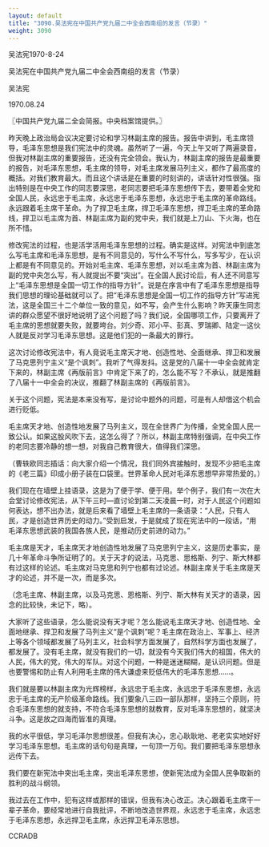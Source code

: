 ```yaml
---
layout: default
title: "3090.吴法宪在中国共产党九届二中全会西南组的发言（节录）"
weight: 3090
---
```


吴法宪1970-8-24

吴法宪在中国共产党九届二中全会西南组的发言（节录）

吴法宪

1970.08.24

〖中国共产党九届二全会简报。中央档案馆提供。〗

昨天晚上政治局会议决定要讨论和学习林副主席的报告。报告中讲到，毛主席领导，毛泽东思想是我们宪法中的灵魂。虽然听了一遍，今天上午又听了两遍录音，但我对林副主席的重要报告，还没有完全领会。我认为，林副主席的报告是最重要的报告，对毛泽东思想，毛主席的领导，对毛主席发展马列主义，都作了最高度的概括。对我们教育最大。而且这个讲话是在重要的时刻讲的，讲话针对性很强。指出特别是在中央工作的同志要深思，老同志要把毛泽东思想传下去，要带着全党和全国人民，永远忠于毛主席，永远忠于毛泽东思想，永远忠于毛主席的革命路线。永远跟着毛主席干革命。为了捍卫毛主席，捍卫毛泽东思想，捍卫毛主席的革命路线，捍卫以毛主席为首、林副主席为副的党中央，我们就是上刀山、下火海，也在所不惜。

修改宪法的过程，也是活学活用毛泽东思想的过程。确实是这样。对宪法中到底怎么写毛主席和毛泽东思想，是有不同意见的，写什么不写什么，写多写少，在认识上都是有不同意见的。开始对毛主席、毛泽东思想，对以毛主席为首、林副主席为副的党中央怎么写，有人就提出不要“突出”。在全国人民讨论后，有人还不同意写上“毛泽东思想是全国一切工作的指导方针”。说是在序言中有了毛泽东思想是指导我们思想的理论基础就可以了。把“毛泽东思想是全国一切工作的指导方针”写进宪法，这是全国三十二个单位一致的意见，如不写，会产生什么影响？昨天康生同志讲的群众愿望不很好地说明了这个问题了吗？我们说，全国哪项工作，只要离开了毛主席的思想就要失败，就要垮台。刘少奇、邓小平、彭真、罗瑞卿、陆定一这伙人就是反对学习毛泽东思想。这是他们犯的一条最大的罪行。

这次讨论修改宪法中，有人竟说毛主席天才地、创造性地、全面继承、捍卫和发展了马克思列宁主义“是个讽刺”。我听了气得发抖。这是党的八届十一中全会就肯定下来的，林副主席《再版前言》中肯定下来了的，怎么能不写？不承认，就是推翻了八届十一中全会的决议，推翻了林副主席的《再版前言》。

关于这个问题，宪法是本来没有写，是讨论中题外的问题，可是有人却借这个机会进行贬低。

毛主席天才地、创造性地发展了马列主义，现在全世界广为传播，全党全国人民一致公认。如果这股风吹下去，这怎么得了？所以，林副主席特别强调，在中央工作的老同志要冷静的想一想，对我自己教育很大，值得我们深思。

（曹轶欧同志插话：向大家介绍一个情况，我们同外宾接触时，发现不少把毛主席的《老三篇》印成小册子装在口袋里。世界革命人民对毛泽东思想早非常热爱的。）

我们现在在墙壁上挂语录，这是为了便于学、便于用。举个例子，我们有一次在大会堂讨论修改宪法，从下午三时—直讨论到第二天凌晨一时，对于人民这个问题如何表达，想不出办法，就是后来看了墙壁上毛主席的—条语录：“人民，只有人民，才是创造世界历史的动力。”受到启发，于是就成了现在宪法中的一段话，“用毛泽东思想武装的我国各族人民，是推动历史前进的动力。”

毛主席是天才，毛主席天才地创造性地发展了马克思列宁主义，这是历史事实，是几十年革命斗争所证明了的。关于天才的说法，马克思、思格斯、列宁、斯大林都有过这样的论述。毛主席对马克思和列宁也都有过论述。林副主席关于毛主席是天才的论述，并不是一次，而是多次。

（念毛主席、林副主席，以及马克思、恩格斯、列宁、斯大林有关天才的语录，因念的比较快，未记下，略）。

大家听了这些语录，怎么能说没有天才呢？怎么能说毛主席天才地、创造性地、全面地继承、捍卫和发展了马列主义“是个讽刺”呢？毛主席在政治上、军事上、经济上等各个领域都发展了马列主义，社会科学方面发展了，自然科学方面也发展了，都发展了。没有毛主席，就没有我们的一切，就没有今天我们伟大的祖国，伟大的人民，伟大的党，伟大的军队。对这个问题，一种是迷迷糊糊，是认识问题。但是也要警惕和防止有人利用毛主席的伟大谦虚来贬低伟大的毛泽东思想……。

我们就是要以林副主席为光辉榜样，永远忠于毛主席，永远忠于毛泽东思想，永远忠于毛主席的无产阶级革命路线。我们要象八三四一部队那样，坚持三个原则，符合毛泽东思想的就支持，不符合毛泽东思想的就教育，反对毛泽东思想的，就坚决斗争。这是放之四海而皆准的真理。

我的水平很低，学习毛泽尔思想很差。但我有决心，忠心耿耿地、老老实实地好好学习毛泽东思想。毛主席的话句句是真理，一句顶一万句。我们要把毛泽东思想永远传下去。

我们要在新宪法中突出毛主席，突出毛泽东思想，使新宪法成为全国人民争取新的胜利的战斗纲领。

我过去在工作中，犯有这样或那样的错误，但我有决心改正。决心跟着毛主席干一辈子革命，要经常地进行自我批评，不断地改造世界观，永远忠于毛主席，永远忠于毛泽东思想，永远捍卫毛主席，永远捍卫毛泽东思想。

CCRADB

